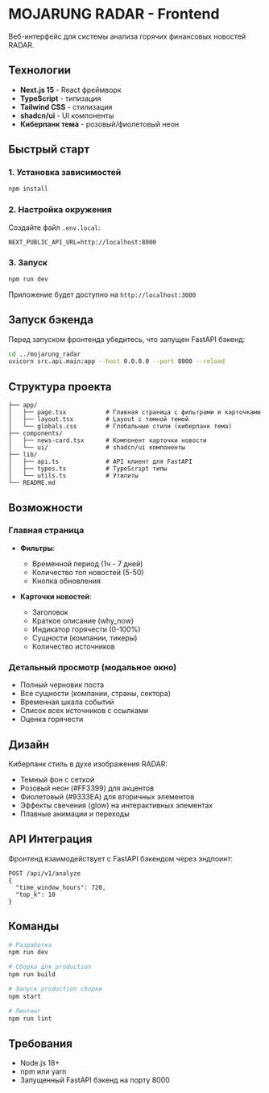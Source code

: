 # MOJARUNG RADAR - Frontend

Веб-интерфейс для системы анализа горячих финансовых новостей RADAR.

## Технологии

- **Next.js 15** - React фреймворк
- **TypeScript** - типизация
- **Tailwind CSS** - стилизация
- **shadcn/ui** - UI компоненты
- **Киберпанк тема** - розовый/фиолетовый неон

## Быстрый старт

### 1. Установка зависимостей

```bash
npm install
```

### 2. Настройка окружения

Создайте файл `.env.local`:

```env
NEXT_PUBLIC_API_URL=http://localhost:8000
```

### 3. Запуск

```bash
npm run dev
```

Приложение будет доступно на `http://localhost:3000`

## Запуск бэкенда

Перед запуском фронтенда убедитесь, что запущен FastAPI бэкенд:

```bash
cd ../mojarung_radar
uvicorn src.api.main:app --host 0.0.0.0 --port 8000 --reload
```

## Структура проекта

```
├── app/
│   ├── page.tsx           # Главная страница с фильтрами и карточками
│   ├── layout.tsx         # Layout с темной темой
│   └── globals.css        # Глобальные стили (киберпанк тема)
├── components/
│   ├── news-card.tsx      # Компонент карточки новости
│   └── ui/                # shadcn/ui компоненты
├── lib/
│   ├── api.ts             # API клиент для FastAPI
│   ├── types.ts           # TypeScript типы
│   └── utils.ts           # Утилиты
└── README.md
```

## Возможности

### Главная страница

- **Фильтры**:
  - Временной период (1ч - 7 дней)
  - Количество топ новостей (5-50)
  - Кнопка обновления

- **Карточки новостей**:
  - Заголовок
  - Краткое описание (why_now)
  - Индикатор горячести (0-100%)
  - Сущности (компании, тикеры)
  - Количество источников

### Детальный просмотр (модальное окно)

- Полный черновик поста
- Все сущности (компании, страны, сектора)
- Временная шкала событий
- Список всех источников с ссылками
- Оценка горячести

## Дизайн

Киберпанк стиль в духе изображения RADAR:
- Темный фон с сеткой
- Розовый неон (#FF3399) для акцентов
- Фиолетовый (#9333EA) для вторичных элементов
- Эффекты свечения (glow) на интерактивных элементах
- Плавные анимации и переходы

## API Интеграция

Фронтенд взаимодействует с FastAPI бэкендом через эндпоинт:

```
POST /api/v1/analyze
{
  "time_window_hours": 720,
  "top_k": 10
}
```

## Команды

```bash
# Разработка
npm run dev

# Сборка для production
npm run build

# Запуск production сборки
npm start

# Линтинг
npm run lint
```

## Требования

- Node.js 18+
- npm или yarn
- Запущенный FastAPI бэкенд на порту 8000

